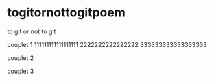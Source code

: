 # togitornottogitpoem

to git or not to git

couplet 1
111111111111111111
2222222222222222
333333333333333333

couplet 2


couplet 3
